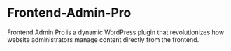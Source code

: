# Frontend-Admin-Pro
Frontend Admin Pro is a dynamic WordPress plugin that revolutionizes how website administrators manage content directly from the frontend.
